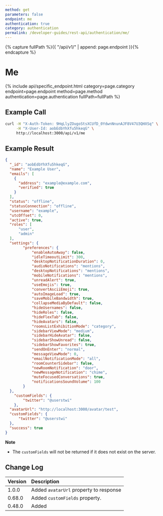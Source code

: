 ```yaml
---
method: get
parameters: false
endpoint: me
authentication: true
category: authentication
permalink: /developer-guides/rest-api/authentication/me/
--- 
```


{% capture fullPath %}{{ "/api/v1/" | append: page.endpoint }}{% endcapture %}

# Me

{% include api/specific_endpoint.html category=page.category endpoint=page.endpoint method=page.method authentication=page.authentication fullPath=fullPath %}

<!-- Quick information about the authenticated user.

| URL | Requires Auth | HTTP Method |
| :--- | :--- | :--- | :--- |
| `/api/v1/me` | `yes` | `GET` | -->

## Example Call

```bash
curl -H "X-Auth-Token: 9HqLlyZOugoStsXCUfD_0YdwnNnunAJF8V47U3QHXSq" \
     -H "X-User-Id: aobEdbYhXfu5hkeqG" \
     http://localhost:3000/api/v1/me
```

## Example Result

```json
{
  "_id": "aobEdbYhXfu5hkeqG",
  "name": "Example User",
  "emails": [
    {
      "address": "example@example.com",
      "verified": true
    }
  ],
  "status": "offline",
  "statusConnection": "offline",
  "username": "example",
  "utcOffset": 0,
  "active": true,
  "roles": [
      "user",
      "admin"
  ],
  "settings": {
        "preferences": {
            "enableAutoAway": false,
            "idleTimeoutLimit": 300,
            "desktopNotificationDuration": 0,
            "audioNotifications": "mentions",
            "desktopNotifications": "mentions",
            "mobileNotifications": "mentions",
            "unreadAlert": true,
            "useEmojis": true,
            "convertAsciiEmoji": true,
            "autoImageLoad": true,
            "saveMobileBandwidth": true,
            "collapseMediaByDefault": false,
            "hideUsernames": false,
            "hideRoles": false,
            "hideFlexTab": false,
            "hideAvatars": false,
            "roomsListExhibitionMode": "category",
            "sidebarViewMode": "medium",
            "sidebarHideAvatar": false,
            "sidebarShowUnread": false,
            "sidebarShowFavorites": true,
            "sendOnEnter": "normal",
            "messageViewMode": 0,
            "emailNotificationMode": "all",
            "roomCounterSidebar": false,
            "newRoomNotification": "door",
            "newMessageNotification": "chime",
            "muteFocusedConversations": true,
            "notificationsSoundVolume": 100
        }
  },
    "customFields": {
        "twitter": "@userstwi"
    },
  "avatarUrl": "http://localhost:3000/avatar/test",
  "customFields": {
      "twitter": "@userstwi"
  },
  "success": true
}
```

**Note**

- The `customFields` will not be returned if it does not exist on the server.

## Change Log

| Version | Description |
| :--- | :--- |
| 1.0.0 | Added `avatarUrl` property to response |
| 0.68.0 | Added `customFields` property. |
| 0.48.0 | Added |